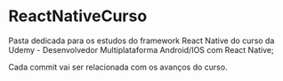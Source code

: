 # ReactNativeCurso

Pasta dedicada para os estudos do framework React Native do curso da Udemy - Desenvolvedor Multiplataforma Android/IOS com React Native;

Cada commit vai ser relacionada com os avanços do curso.
